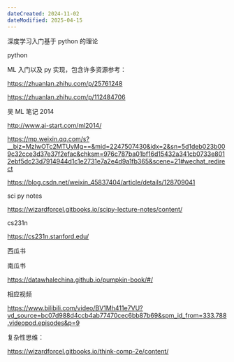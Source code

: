```yaml
---
dateCreated: 2024-11-02
dateModified: 2025-04-15
---
```

深度学习入门基于 python 的理论

python

ML 入门以及 py 实现，包含许多资源参考：

https://zhuanlan.zhihu.com/p/25761248

https://zhuanlan.zhihu.com/p/112484706

吴 ML 笔记 2014

http://www.ai-start.com/ml2014/

https://mp.weixin.qq.com/s?__biz=MzIwOTc2MTUyMg==&mid=2247507430&idx=2&sn=5d1deb023b009c32cce3d37e37f2efac&chksm=976c787ba01bf16d15432a341cb0733e8012ebf5dc23d7914944d1c1e2731e7a2e4d9a1fb365&scene=21#wechat_redirect

https://blog.csdn.net/weixin_45837404/article/details/128709041

sci py notes

https://wizardforcel.gitbooks.io/scipy-lecture-notes/content/

cs231n

https://cs231n.stanford.edu/

西瓜书

南瓜书

https://datawhalechina.github.io/pumpkin-book/#/

相应视频

https://www.bilibili.com/video/BV1Mh411e7VU?vd_source=bc07d988d4ccb4ab77470cec6bb87b69&spm_id_from=333.788.videopod.episodes&p=9

复杂性思维：

https://wizardforcel.gitbooks.io/think-comp-2e/content/
